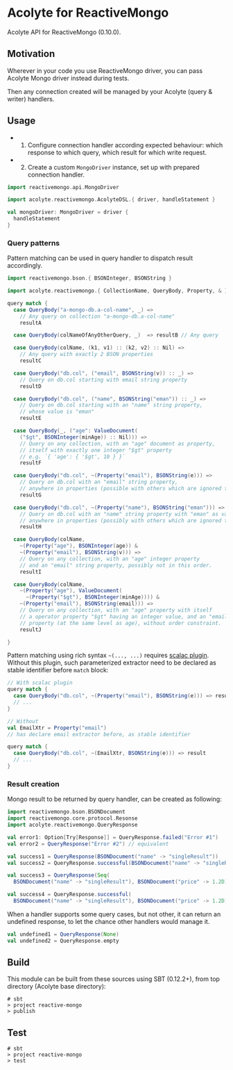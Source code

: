 # Acolyte for ReactiveMongo

Acolyte API for ReactiveMongo (0.10.0).

## Motivation

Wherever in your code you use ReactiveMongo driver, you can pass Acolyte Mongo driver instead during tests.

Then any connection created will be managed by your Acolyte (query & writer) handlers.

## Usage

- 1. Configure connection handler according expected behaviour: which response to which query, which result for which write request.
- 2. Create a custom `MongoDriver` instance, set up with prepared connection handler.

```scala
import reactivemongo.api.MongoDriver

import acolyte.reactivemongo.AcolyteDSL.{ driver, handleStatement }

val mongoDriver: MongoDriver = driver {
  handleStatement
}
```

### Query patterns

Pattern matching can be used in query handler to dispatch result accordingly.

```scala
import reactivemongo.bson.{ BSONInteger, BSONString }

import acolyte.reactivemongo.{ CollectionName, QueryBody, Property, & }

query match {
  case QueryBody("a-mongo-db.a-col-name", _) => 
    // Any query on collection "a-mongo-db.a-col-name"
    resultA

  case QueryBody(colNameOfAnyOtherQuery, _)  => resultB // Any query

  case QueryBody(colName, (k1, v1) :: (k2, v2) :: Nil) => 
    // Any query with exactly 2 BSON properties
    resultC

  case QueryBody("db.col", ("email", BSONString(v)) :: _) =>
    // Query on db.col starting with email string property
    resultD

  case QueryBody("db.col", ("name", BSONString("eman")) :: _) =>
    // Query on db.col starting with an "name" string property,
    // whose value is "eman"
    resultE

  case QueryBody(_, ("age": ValueDocument(
    ("$gt", BSONInteger(minAge)) :: Nil))) =>
    // Query on any collection, with an "age" document as property,
    // itself with exactly one integer "$gt" property
    // e.g. `{ 'age': { '$gt', 10 } }`
    resultF

  case QueryBody("db.col", ~(Property("email"), BSONString(e))) =>
    // Query on db.col with an "email" string property,
    // anywhere in properties (possible with others which are ignored there)
    resultG

  case QueryBody("db.col", ~(Property("name"), BSONString("eman"))) =>
    // Query on db.col with an "name" string property with "eman" as value,
    // anywhere in properties (possibly with others which are ignored there).
    resultH

  case QueryBody(colName,
    ~(Property("age"), BSONInteger(age)) &
    ~(Property("email"), BSONString(v))) =>
    // Query on any collection, with an "age" integer property
    // and an "email" string property, possibly not in this order.
    resultI

  case QueryBody(colName, 
    ~(Property("age"), ValueDocument(
      ~(Property("$gt"), BSONInteger(minAge)))) &
    ~(Property("email"), BSONString(email))) =>
    // Query on any collection, with an "age" property with itself
    // a operator property "$gt" having an integer value, and an "email" 
    // property (at the same level as age), without order constraint.
    resultJ

}
```

Pattern matching using rich syntax `~(..., ...)` requires [scalac plugin](../scalac-plugin/readme.html).
Without this plugin, such parameterized extractor need to be declared as stable identifier before `match` block:

```scala
// With scalac plugin
query match {
  case QueryBody("db.col", ~(Property("email"), BSONString(e))) => result
  // ...
}

// Without
val EmailXtr = Property("email")
// has declare email extractor before, as stable identifier

query match {
  case QueryBody("db.col", ~(EmailXtr, BSONString(e))) => result
  // ...
}
```

### Result creation

Mongo result to be returned by query handler, can be created as following:

```scala
import reactivemongo.bson.BSONDocument
import reactivemongo.core.protocol.Resonse 
import acolyte.reactivemongo.QueryResponse

val error1: Option[Try[Response]] = QueryResponse.failed("Error #1")
val error2 = QueryResponse("Error #2") // equivalent

val success1 = QueryResponse(BSONDocument("name" -> "singleResult"))
val success2 = QueryResponse.successful(BSONDocument("name" -> "singleResult"))

val success3 = QueryResponse(Seq(
  BSONDocument("name" -> "singleResult"), BSONDocument("price" -> 1.2D)))

val success4 = QueryResponse.successful(
  BSONDocument("name" -> "singleResult"), BSONDocument("price" -> 1.2D))
```

When a handler supports some query cases, but not other, it can return an undefined response, to let the chance other handlers would manage it.

```scala
val undefined1 = QueryResponse(None)
val undefined2 = QueryResponse.empty
```

## Build

This module can be built from these sources using SBT (0.12.2+), 
from top directory (Acolyte base directory): 

```
# sbt 
> project reactive-mongo
> publish
```

## Test

```
# sbt 
> project reactive-mongo
> test
```